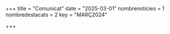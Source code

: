 +++
title             = "Comunicat"
date	 	  	      = "2025-03-01"
nombrenoticies    = 1
nombredestacats   = 2
key 		  	  = "MARÇ2024"

+++
